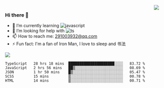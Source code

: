 <img align='right' src='https://github-readme-stats.vercel.app/api?username=niaogege&show_icons=true&theme=radical'/>

### Hi there 👋

- 🌱 I’m currently learning ![javascript](https://img.shields.io/badge/javacript-learn-orange)
- 🤔 I’m looking for help with ![ts](https://img.shields.io/badge/ts-learn-yellow)
- 📫 How to reach me: 291003932@qq.com
- ⚡ Fun fact:  I'm a fan of Iron Man, I love to sleep and 书法

![](https://github-readme-stats.vercel.app/api/top-langs/?username=niaogege&layout=compact)

<!--START_SECTION:waka-->
```text
TypeScript   28 hrs 18 mins  █████████████████████░░░░   83.72 % 
JavaScript   2 hrs 56 mins   ██▒░░░░░░░░░░░░░░░░░░░░░░   08.69 % 
JSON         1 hr 50 mins    █▒░░░░░░░░░░░░░░░░░░░░░░░   05.47 % 
SCSS         15 mins         ▒░░░░░░░░░░░░░░░░░░░░░░░░   00.78 % 
HTML         14 mins         ▒░░░░░░░░░░░░░░░░░░░░░░░░   00.71 % 
```
<!--END_SECTION:waka-->
